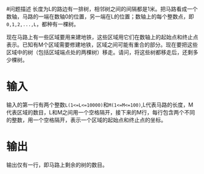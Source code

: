 #问题描述
长度为L的路边有一排树，相邻树之间的间隔都是1米。把马路看成一个数轴，马路的一端在数轴0的位置，另一端在L的位置；数轴上的每个整数点，即`0,1,2,...,L`，都种有一棵树。

现在马路上有一些区域要用来建地铁，这些区域用它们在数轴上的起始点和终止点表示。已知有M个区域需要修建地铁，区域之间可能有重合的部分。现在要把这些区域中的树（包括区域端点处的两棵树）移走。请问，将这些树都移走后，还剩多少棵树。

# 输入
输入的第一行有两个整数`L(1<=L<=10000)`和`M(1<=M<=100)`,L代表马路的长度，M代表区域的数目，L和M之间用一个空格隔开，接下来的M行，每行包含两个不同的整数，用一个空格隔开，表示一个区域的起始点和终止点的坐标。

# 输出
输出仅有一行，即马路上剩余的树的数目。